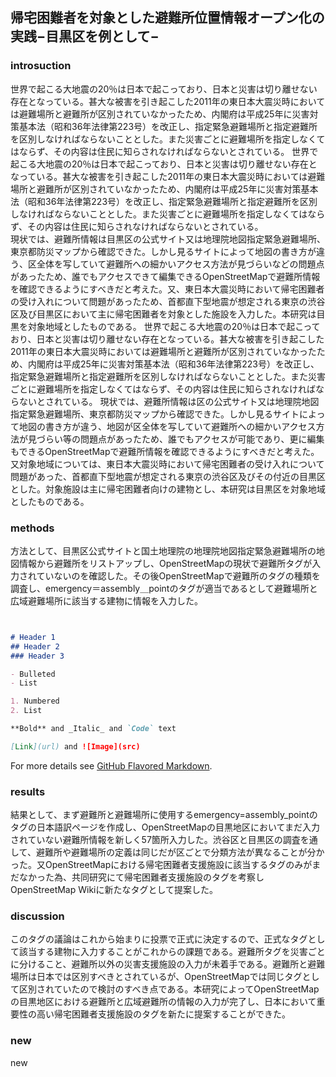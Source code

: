 ## 帰宅困難者を対象とした避難所位置情報オープン化の実践−目黒区を例として−
### introsuction
世界で起こる大地震の20％は日本で起こっており、日本と災害は切り離せない存在となっている。甚大な被害を引き起こした2011年の東日本大震災時においては避難場所と避難所が区別されていなかったため、内閣府は平成25年に災害対策基本法（昭和36年法律第223号）を改正し、指定緊急避難場所と指定避難所を区別しなければならないこととした。また災害ごとに避難場所を指定しなくてはならず、その内容は住民に知らされなければならないとされている。
世界で起こる大地震の20％は日本で起こっており、日本と災害は切り離せない存在となっている。甚大な被害を引き起こした2011年の東日本大震災時においては避難場所と避難所が区別されていなかったため、内閣府は平成25年に災害対策基本法（昭和36年法律第223号）を改正し、指定緊急避難場所と指定避難所を区別しなければならないこととした。また災害ごとに避難場所を指定しなくてはならず、その内容は住民に知らされなければならないとされている。
<br>現状では、避難所情報は目黒区の公式サイト又は地理院地図指定緊急避難場所、東京都防災マップから確認できた。しかし見るサイトによって地図の書き方が違う、区全体を写していて避難所への細かいアクセス方法が見づらいなどの問題点があったため、誰でもアクセスできて編集できるOpenStreetMapで避難所情報を確認できるようにすべきだと考えた。又、東日本大震災時において帰宅困難者の受け入れについて問題があったため、首都直下型地震が想定される東京の渋谷区及び目黒区において主に帰宅困難者を対象とした施設を入力した。本研究は目黒を対象地域としたものである。
世界で起こる大地震の20％は日本で起こっており、日本と災害は切り離せない存在となっている。甚大な被害を引き起こした2011年の東日本大震災時においては避難場所と避難所が区別されていなかったため、内閣府は平成25年に災害対策基本法（昭和36年法律第223号）を改正し、指定緊急避難場所と指定避難所を区別しなければならないこととした。また災害ごとに避難場所を指定しなくてはならず、その内容は住民に知らされなければならないとされている。
現状では、避難所情報は区の公式サイト又は地理院地図指定緊急避難場所、東京都防災マップから確認できた。しかし見るサイトによって地図の書き方が違う、地図が区全体を写していて避難所への細かいアクセス方法が見づらい等の問題点があったため、誰でもアクセスが可能であり、更に編集もできるOpenStreetMapで避難所情報を確認できるようにすべきだと考えた。又対象地域については、東日本大震災時において帰宅困難者の受け入れについて問題があった、首都直下型地震が想定される東京の渋谷区及びその付近の目黒区とした。対象施設は主に帰宅困難者向けの建物とし、本研究は目黒区を対象地域としたものである。


### methods

方法として、目黒区公式サイトと国土地理院の地理院地図指定緊急避難場所の地図情報から避難所をリストアップし、OpenStreetMapの現状で避難所タグが入力されていないのを確認した。その後OpenStreetMapで避難所のタグの種類を調査し、emergency＝assembly＿pointのタグが適当であるとして避難場所と広域避難場所に該当する建物に情報を入力した。

```markdown


# Header 1
## Header 2
### Header 3

- Bulleted
- List

1. Numbered
2. List

**Bold** and _Italic_ and `Code` text

[Link](url) and ![Image](src)
```

For more details see [GitHub Flavored Markdown](https://guides.github.com/features/mastering-markdown/).

### results

結果として、まず避難所と避難場所に使用するemergency=assembly_pointのタグの日本語訳ページを作成し、OpenStreetMapの目黒地区においてまだ入力されていない避難所情報を新しく57箇所入力した。渋谷区と目黒区の調査を通して、避難所や避難場所の定義は同じだが区ごとで分類方法が異なることが分かった。又OpenStreetMapにおける帰宅困難者支援施設に該当するタグのみがまだなかった為、共同研究にて帰宅困難者支援施設のタグを考察しOpenStreetMap Wikiに新たなタグとして提案した。

### discussion

このタグの議論はこれから始まりに投票で正式に決定するので、正式なタグとして該当する建物に入力することがこれからの課題である。避難所タグを災害ごとに分けること、避難所以外の災害支援施設の入力が未着手である。避難所と避難場所は日本では区別すべきとされているが、OpenStreetMapでは同じタグとして区別されていたので検討のすべき点である。本研究によってOpenStreetMapの目黒地区における避難所と広域避難所の情報の入力が完了し、日本において重要性の高い帰宅困難者支援施設のタグを新たに提案することができた。
### new

new
